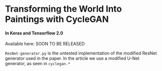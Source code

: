 # Transforming the World Into Paintings with CycleGAN
#### In Keras and Tensorflow 2.0

Available here: SOON TO BE RELEASED

`ResNet-generator.py` is the untested implementation of the modified ResNet generator used in the paper.  In the article we use a modified U-Net generator, as seen in `cyclegan.*`
